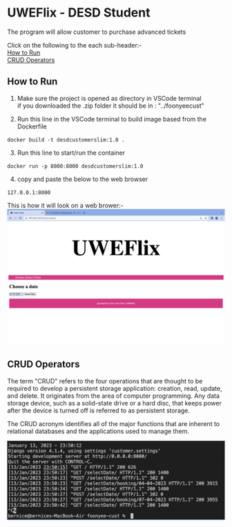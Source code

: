 # UWEFlix - DESD Student
The program will allow customer to purchase advanced tickets<br />

Click on the following to the each sub-header:-  
[How to Run](#how-to-run)<br />
[CRUD Operators](#crud-operators)<br />

## How to Run
1) Make sure the project is opened as directory in VSCode terminal<br />
if you downloaded the .zip folder it should be in : "../foonyeecust"


2) Run this line in the VSCode terminal to build image based from the Dockerfile
```
docker build -t desdcustomerslim:1.0 .
``` 

3) Run this line to start/run the container
```
docker run -p 8000:8000 desdcustomerslim:1.0
```

4) copy and paste the below to the web browser
```
127.0.0.1:8000
```
This is how it will look on a web brower:-
![foonyeecust](images/foonyeecust.png)

## CRUD Operators
The term "CRUD" refers to the four operations that are thought to be required to develop a persistent storage application: creation, read, update, and delete. It originates from the area of computer programming. Any data storage device, such as a solid-state drive or a hard disc, that keeps power after the device is turned off is referred to as persistent storage.

The CRUD acronym identifies all of the major functions that are inherent to relational databases and the applications used to manage them.


![sc](images/sc.png)
